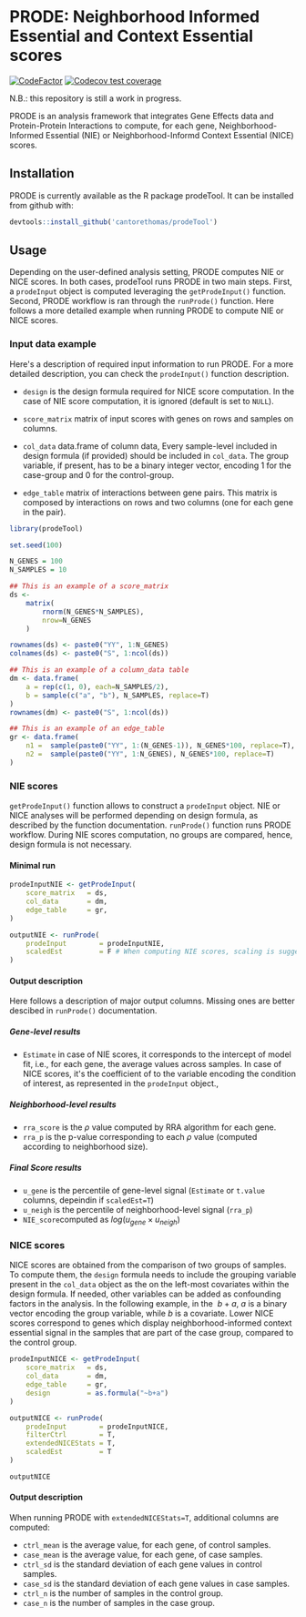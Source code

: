 # PRODE: Neighborhood Informed Essential and Context Essential scores

<!-- badges: start -->

[![CodeFactor](https://www.codefactor.io/repository/github/cantorethomas/prodetool/badge)](https://www.codefactor.io/repository/github/cantorethomas/prodetool)
[![Codecov test coverage](https://codecov.io/gh/cantorethomas/prodeTool/branch/main/graph/badge.svg)](https://app.codecov.io/gh/cantorethomas/prodeTool?branch=main)

<!-- badges: end -->

N.B.: this repository is still a work in progress. 

PRODE is an analysis framework that integrates Gene Effects data and Protein-Protein Interactions to
compute, for each gene, Neighborhood-Informed Essential (NIE) or Neighborhood-Informd Context Essential (NICE) scores. 

## Installation

PRODE is currently available as the R package prodeTool. 
It can be installed from github with: 

```R
devtools::install_github('cantorethomas/prodeTool')
```

## Usage 
Depending on the user-defined analysis setting, PRODE computes NIE or NICE scores. In both cases, prodeTool runs PRODE in two main steps. First, a `prodeInput` object is computed leveraging the `getProdeInput()` function. Second, PRODE workflow is ran through the `runProde()` function. Here follows a more detailed example when running PRODE to compute NIE or NICE scores. 

### Input data example 
Here's a description of required input information to run PRODE. For a more detailed description, you can check the `prodeInput()` function description.  

* `design` is the design formula required for NICE score computation. In the case of
   NIE score computation, it is ignored (default is set to `NULL`). 

* `score_matrix` matrix of input scores with genes on rows and samples on columns. 

* `col_data` data.frame of column data, Every sample-level included in design formula (if provided) should be included in `col_data`.
   The group variable, if present, has to be a binary integer vector, encoding 1 for the case-group and 0 for the
   control-group.

* `edge_table` matrix of interactions between gene pairs. This matrix is composed by interactions on rows
   and two columns (one for each gene in the pair). 

```R
library(prodeTool)

set.seed(100)

N_GENES = 100
N_SAMPLES = 10

## This is an example of a score_matrix 
ds <-
    matrix(
        rnorm(N_GENES*N_SAMPLES),
        nrow=N_GENES
    )

rownames(ds) <- paste0("YY", 1:N_GENES)
colnames(ds) <- paste0("S", 1:ncol(ds))

## This is an example of a column_data table
dm <- data.frame(
    a = rep(c(1, 0), each=N_SAMPLES/2),
    b = sample(c("a", "b"), N_SAMPLES, replace=T)
)
rownames(dm) <- paste0("S", 1:ncol(ds))

## This is an example of an edge_table
gr <- data.frame(
    n1 =  sample(paste0("YY", 1:(N_GENES-1)), N_GENES*100, replace=T),
    n2 =  sample(paste0("YY", 1:N_GENES), N_GENES*100, replace=T)
)

```

### NIE scores  

`getProdeInput()` function allows to construct a `prodeInput` object. NIE or NICE analyses will be performed depending on design formula, as described by the function documentation. `runProde()` function 
runs PRODE workflow. During NIE scores computation, no groups are compared, hence, design formula is not necessary. 

#### Minimal run 
```R
prodeInputNIE <- getProdeInput(
    score_matrix   = ds,
    col_data       = dm,
    edge_table     = gr,
)

outputNIE <- runProde(
    prodeInput        = prodeInputNIE,
    scaledEst         = F # When computing NIE scores, scaling is suggested to be set as F
)

```
#### Output description 
Here follows a description of major output columns. Missing ones are better descibed in `runProde()` documentation. 

##### Gene-level results
* `Estimate` in case of NIE scores, it corresponds to the intercept of model fit,
        i.e., for each gene, the average values across samples. In case of NICE scores, it's
        the coefficient of to the variable encoding the condition of
        interest, as represented in the `prodeInput` object.,


##### Neighborhood-level results

* `rra_score` is the $\rho$ value computed by RRA algorithm for each gene.
* `rra_p` is the p-value corresponding to each $\rho$ value (computed according to neighborhood size).

##### Final Score results

* `u_gene` is the percentile of gene-level signal (`Estimate` or `t.value` columns, depeindin if `scaledEst=T`)
* `u_neigh` is the percentile of neighborhood-level signal (`rra_p`)
* `NIE_score`computed as $log(u_{gene} \times u_{neigh})$

### NICE scores  
NICE scores are obtained from the comparison of two groups of samples. To compute them, the `design` formula needs to include the grouping variable present in the `col_data` object as the on the left-most covariates within the design formula. If needed, other variables can be added as confounding factors in the analysis. In the following example, in the $~b+a$, $a$ is a binary vector encoding the group variable, while $b$ is a covariate. Lower NICE scores correspond to genes which display neighborhood-informed context essential signal in the samples that are part of the case group, compared to the control group. 

```R
prodeInputNICE <- getProdeInput(
    score_matrix   = ds,
    col_data       = dm,
    edge_table     = gr,
    design         = as.formula("~b+a")
)

outputNICE <- runProde(
    prodeInput        = prodeInputNICE,
    filterCtrl        = T,
    extendedNICEStats = T,
    scaledEst         = T
)

outputNICE
```
#### Output description  
When running PRODE with `extendedNICEStats=T`, additional columns are computed: 

* `ctrl_mean` is the average value, for each gene, of control samples.
* `case_mean` is the average value, for each gene, of case samples.
* `ctrl_sd` is the standard deviation of each gene values in control samples.
* `case_sd` is the standard deviation of each gene values in case samples.
* `ctrl_n` is the number of samples in the control group.
* `case_n` is the number of samples in the case group.
